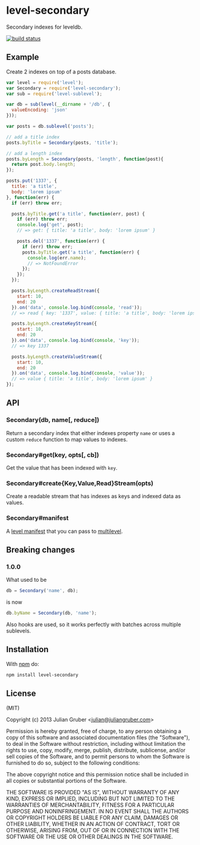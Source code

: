 
# level-secondary

Secondary indexes for leveldb.

[![build status](https://secure.travis-ci.org/juliangruber/level-secondary.png)](http://travis-ci.org/juliangruber/level-secondary)

## Example

Create 2 indexes on top of a posts database.

```js
var level = require('level');
var Secondary = require('level-secondary');
var sub = require('level-sublevel');

var db = sub(level(__dirname + '/db', {
  valueEncoding: 'json'
}));

var posts = db.sublevel('posts');

// add a title index
posts.byTitle = Secondary(posts, 'title');

// add a length index
posts.byLength = Secondary(posts, 'length', function(post){
  return post.body.length;
});

posts.put('1337', {
  title: 'a title',
  body: 'lorem ipsum'
}, function(err) {
  if (err) throw err;

  posts.byTitle.get('a title', function(err, post) {
    if (err) throw err;
    console.log('get', post);
    // => get: { title: 'a title', body: 'lorem ipsum' }

    posts.del('1337', function(err) {
      if (err) throw err;
      posts.byTitle.get('a title', function(err) {
        console.log(err.name);
        // => NotFoundError
      });
    });
  });

  posts.byLength.createReadStream({
    start: 10,
    end: 20
  }).on('data', console.log.bind(console, 'read'));
  // => read { key: '1337', value: { title: 'a title', body: 'lorem ipsum' } }

  posts.byLength.createKeyStream({
    start: 10,
    end: 20
  }).on('data', console.log.bind(console, 'key'));
  // => key 1337

  posts.byLength.createValueStream({
    start: 10,
    end: 20
  }).on('data', console.log.bind(console, 'value'));
  // => value { title: 'a title', body: 'lorem ipsum' }
});
```

## API

### Secondary(db, name[, reduce])

Return a secondary index that either indexes property `name` or uses a custom
`reduce` function to map values to indexes.

### Secondary#get(key, opts[, cb])

Get the value that has been indexed with `key`.

### Secondary#create{Key,Value,Read}Stream(opts)

Create a readable stream that has indexes as keys and indexed data as values.

### Secondary#manifest

A [level manifest](https://github.com/dominictarr/level-manifest) that you can pass to [multilevel](https://github.com/juliangruber/multilevel).

## Breaking changes

### 1.0.0

What used to be

```js
db = Secondary('name', db);
```

is now

```js
db.byName = Secondary(db, 'name');
```

Also hooks are used, so it works perfectly with batches across multiple
sublevels.

## Installation

With [npm](https://npmjs.org) do:

```bash
npm install level-secondary
```

## License

(MIT)

Copyright (c) 2013 Julian Gruber &lt;julian@juliangruber.com&gt;

Permission is hereby granted, free of charge, to any person obtaining a copy of
this software and associated documentation files (the "Software"), to deal in
the Software without restriction, including without limitation the rights to
use, copy, modify, merge, publish, distribute, sublicense, and/or sell copies
of the Software, and to permit persons to whom the Software is furnished to do
so, subject to the following conditions:

The above copyright notice and this permission notice shall be included in all
copies or substantial portions of the Software.

THE SOFTWARE IS PROVIDED "AS IS", WITHOUT WARRANTY OF ANY KIND, EXPRESS OR
IMPLIED, INCLUDING BUT NOT LIMITED TO THE WARRANTIES OF MERCHANTABILITY,
FITNESS FOR A PARTICULAR PURPOSE AND NONINFRINGEMENT. IN NO EVENT SHALL THE
AUTHORS OR COPYRIGHT HOLDERS BE LIABLE FOR ANY CLAIM, DAMAGES OR OTHER
LIABILITY, WHETHER IN AN ACTION OF CONTRACT, TORT OR OTHERWISE, ARISING FROM,
OUT OF OR IN CONNECTION WITH THE SOFTWARE OR THE USE OR OTHER DEALINGS IN THE
SOFTWARE.

